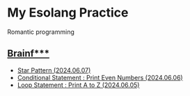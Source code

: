 # My Esolang Practice

Romantic programming


## [Brainf***](/Brainfuck/README.md)

- [Star Pattern (2024.06.07)](/Brainfuck/README.md#star-pattern-20240607)
- [Conditional Statement : Print Even Numbers (2024.06.06)](/Brainfuck/README.md#conditional-statement--print-even-numbers-20240606)
- [Loop Statement : Print A to Z (2024.06.05)](/Brainfuck/README.md#loop-statement--print-a-to-z-20240605)